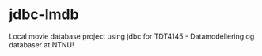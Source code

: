 # jdbc-lmdb
Local movie database project using jdbc for TDT4145 - Datamodellering og databaser at NTNU!
